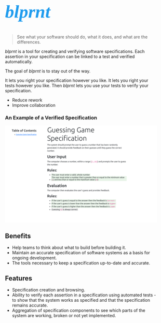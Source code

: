 <h1 style="font-size: 60px; font-family: 'Averia Serif Libre', serif; font-weight: 700; font-style: italic; color: #209cee">blprnt</h1>

> See what your software should do, what it does, and what are the differences.

*blprnt* is a tool for creating and verifying software specifications. Each assertion in your specification can be linked to a test and verified automatically.

The goal of *blprnt* is to stay out of the way.

It lets you right your specification however you like. It lets you right your tests however you like. Then *blprnt* lets you use your tests to verify your specification.

* Reduce rework
* Improve collaboration

### An Example of a Verified Specification

![A Verified Specification](gamespecverified.png)

## Benefits

* Help teams to think about what to build before building it.
* Maintain an accurate specification of software systems as a basis for ongoing development.
* The tools necessary to keep a specification up-to-date and accurate.

## Features

* Specification creation and browsing.
* Ability to verify each assertion in a specification using automated tests - to show that the system works as specified and that the specification remains accurate. 
* Aggregation of specification components to see which parts of the system are working, broken or not yet implemented. 
